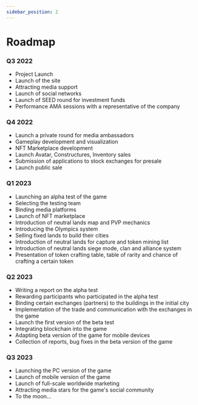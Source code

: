 ```yaml
---
sidebar_position: 2
---
```


# Roadmap

### Q3 2022

* Project Launch
* Launch of the site
* Attracting media support
* Launch of social networks
* Launch of SEED round for investment funds
* Performance AMA sessions with a representative of the company

### Q4 2022

* Launch a private round for media ambassadors
* Gameplay development and visualization
* NFT Marketplace development
* Launch Avatar, Constructures, Inventory sales
* Submission of applications to stock exchanges for presale
* Launch public sale

### Q1 2023

* Launching an alpha test of the game
* Selecting the testing team
* Binding media platforms
* Launch of NFT marketplace
* Introduction of neutral lands map and PVP mechanics
* Introducing the Olympics system
* Selling fixed lands to build their cities
* Introduction of neutral lands for capture and token mining list
* Introduction of neutral lands siege mode, clan and alliance system
* Presentation of token crafting table, table of rarity and chance of crafting a certain token

### Q2 2023

* Writing a report on the alpha test
* Rewarding participants who participated in the alpha test
* Binding certain exchanges (partners) to the buildings in the initial city
* Implementation of the trade and communication with the exchanges in the game
* Launch the first version of the beta test
* Integrating blockchain into the game
* Adapting beta version of the game for mobile devices
* Collection of reports, bug fixes in the beta version of the game

### Q3 2023

* Launching the PC version of the game
* Launch of mobile version of the game
* Launch of full-scale worldwide marketing
* Attracting media stars for the game's social community
* To the moon...